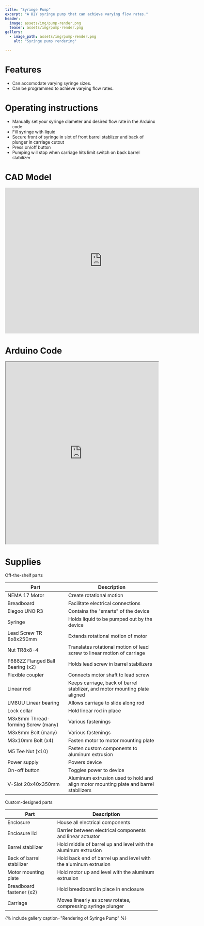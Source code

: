 ```yaml
---
title: "Syringe Pump"
excerpt: "A DIY syringe pump that can achieve varying flow rates."
header:
  image: assets/img/pump-render.png
  teaser: assets/img/pump-render.png
gallery:
  - image_path: assets/img/pump-render.png
    alt: "Syringe pump rendering"
   
---
```


# Features

* Can accomodate varying syringe sizes.
* Can be programmed to achieve varying flow rates.

# Operating instructions

* Manually set your syringe diameter and desired flow rate in the Arduino code
* Fill syringe with liquid
* Secure front of syringe in slot of front barrel stablizer and back of plunger in carriage cutout
* Press on/off button
* Pumping will stop when carriage hits limit switch on back barrel stabilizer

# CAD Model
<iframe src="https://vanderbilt643.autodesk360.com/shares/public/SH512d4QTec90decfa6e3a88846cffcd0187?mode=embed" width="640" height="480" allowfullscreen="true" webkitallowfullscreen="true" mozallowfullscreen="true"  frameborder="0"></iframe>

# Arduino Code
<iframe src="https://docs.google.com/document/d/e/2PACX-1vSY45HmhXlK-GK7BBKmvlS7KyzTpgHUF3dQzUy6mMNF2LgMfBJjd6ALjxcJCUHS4gYRhCX21G6iZOkU/pub?embedded=true" width="100%" height="600"></iframe>

# Supplies
Off-the-shelf parts

| Part | Description |
| --- | --- |
| NEMA 17 Motor | Create rotational motion |
| Breadboard | Facilitate electrical connections |
| Elegoo UNO R3 | Contains the "smarts" of the device |
| Syringe | Holds liquid to be pumped out by the device |
| Lead Screw TR 8x8x250mm | Extends rotational motion of motor |
| Nut TR8x8-4 | Translates rotational motion of lead screw to linear motion of carriage |
| F688ZZ Flanged Ball Bearing (x2) | Holds lead screw in barrel stabilizers |
| Flexible coupler | Connects motor shaft to lead screw |
| Linear rod | Keeps carriage, back of barrel stablizer, and motor mounting plate aligned |
| LM8UU Linear bearing | Allows carriage to slide along rod |
| Lock collar | Hold linear rod in place |
| M3x8mm Thread-forming Screw (many) | Various fastenings |
| M3x8mm Bolt (many) | Various fastenings |
| M3x10mm Bolt (x4) | Fasten motor to motor mounting plate |
| M5 Tee Nut (x10) | Fasten custom components to aluminum extrusion |
| Power supply | Powers device |
| On-off button | Toggles power to device |
| V-Slot 20x40x350mm | Aluminum extrusion used to hold and align motor mounting plate and barrel stabilizers |

Custom-designed parts

| Part | Description |
| --- | --- |
| Enclosure | House all electrical components |
| Enclosure lid | Barrier between electrical components and linear actuator |
| Barrel stabilizer | Hold middle of barrel up and level with the aluminum extrusion |
| Back of barrel stabilizer | Hold back end of barrel up and level with the aluminum extrusion |
| Motor mounting plate | Hold motor up and level with the aluminum extrusion |
| Breadboard fastener (x2) | Hold breadboard in place in enclosure |
| Carriage | Moves linearly as screw rotates, compressing syringe plunger |


{% include gallery caption="Rendering of Syringe Pump" %}

